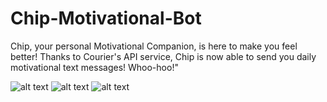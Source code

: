 # Chip-Motivational-Bot
Chip, your personal Motivational Companion, is here to make you feel better! 
Thanks to Courier's API service, Chip is now able to send you daily motivational text messages! Whoo-hoo!"



![alt text](https://i.imgur.com/5rrB75C.jpg)
![alt text](https://i.imgur.com/zw5qIxB.jpg)
![alt text](https://i.imgur.com/Jm6e0R1.jpg)
